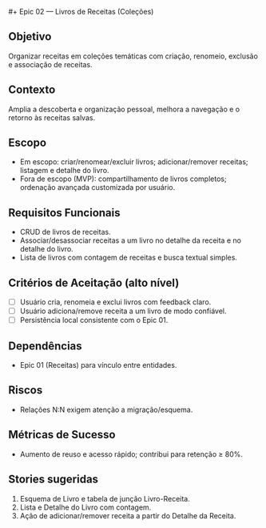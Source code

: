 #+ Epic 02 — Livros de Receitas (Coleções)

## Objetivo
Organizar receitas em coleções temáticas com criação, renomeio, exclusão e associação de receitas.

## Contexto
Amplia a descoberta e organização pessoal, melhora a navegação e o retorno às receitas salvas.

## Escopo
- Em escopo: criar/renomear/excluir livros; adicionar/remover receitas; listagem e detalhe do livro.
- Fora de escopo (MVP): compartilhamento de livros completos; ordenação avançada customizada por usuário.

## Requisitos Funcionais
- CRUD de livros de receitas.
- Associar/desassociar receitas a um livro no detalhe da receita e no detalhe do livro.
- Lista de livros com contagem de receitas e busca textual simples.

## Critérios de Aceitação (alto nível)
- [ ] Usuário cria, renomeia e exclui livros com feedback claro.
- [ ] Usuário adiciona/remove receita a um livro de modo confiável.
- [ ] Persistência local consistente com o Epic 01.

## Dependências
- Epic 01 (Receitas) para vínculo entre entidades.

## Riscos
- Relações N:N exigem atenção a migração/esquema.

## Métricas de Sucesso
- Aumento de reuso e acesso rápido; contribui para retenção ≥ 80%.

## Stories sugeridas
1. Esquema de Livro e tabela de junção Livro-Receita.
2. Lista e Detalhe do Livro com contagem.
3. Ação de adicionar/remover receita a partir do Detalhe da Receita.

